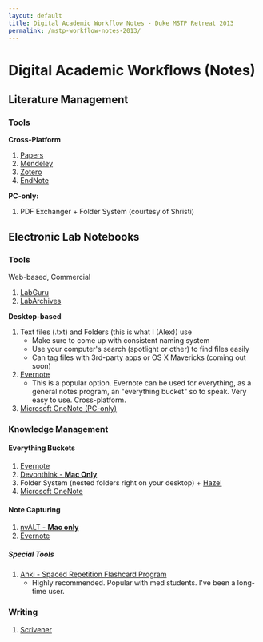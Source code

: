 ```yaml
---
layout: default
title: Digital Academic Workflow Notes - Duke MSTP Retreat 2013
permalink: /mstp-workflow-notes-2013/
---
```


# Digital Academic Workflows (Notes)

## Literature Management

### Tools

**Cross-Platform**

1. [Papers](http://www.papersapp.com/mac/)
3. [Mendeley](http://www.mendeley.com/)
4. [Zotero](http://www.zotero.org/)
5. [EndNote](http://endnote.com/)   

 
**PC-only:**   

1. PDF Exchanger + Folder System (courtesy of Shristi)

## Electronic Lab Notebooks

### Tools

Web-based, Commercial

1. [LabGuru](www.labguru.com)
2. [LabArchives](http://www.labarchives.com/)   

**Desktop-based**

1. Text files (.txt) and Folders (this is what I (Alex)) use
	- Make sure to come up with consistent naming system
	- Use your computer's search (spotlight or other) to find files easily
	- Can tag files with 3rd-party apps or OS X Mavericks (coming out soon)
2. [Evernote](https://evernote.com/)
	- This is a popular option. Evernote can be used for everything, as a general notes program, an "everything bucket" so to speak. Very easy to use. Cross-platform.
3. [Microsoft OneNote (PC-only)](http://office.microsoft.com/en-us/onenote/)


### Knowledge Management

#### Everything Buckets
1. [Evernote](https://evernote.com/)
2. [Devonthink - **Mac Only**](http://www.devontechnologies.com/products/devonthink/overview.html)
3. Folder System (nested folders right on your desktop) + [Hazel]()
4. [Microsoft OneNote](http://office.microsoft.com/en-us/onenote/)


#### Note Capturing
1. [nvALT - **Mac only**](http://brettterpstra.com/projects/nvalt/)
2. [Evernote](https://evernote.com/)


##### Special Tools
1. [Anki - Spaced Repetition Flashcard Program](ankisrs.net)
	- Highly recommended. Popular with med students. I've been a long-time user.
	
### Writing 

1. [Scrivener](http://www.literatureandlatte.com/)


